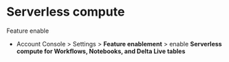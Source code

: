 # Serverless compute

Feature enable
- Account Console > Settings > **Feature enablement** > enable **Serverless compute for Workflows, Notebooks, and Delta Live tables**